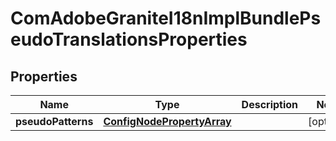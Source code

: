 

# ComAdobeGraniteI18nImplBundlePseudoTranslationsProperties

## Properties

Name | Type | Description | Notes
------------ | ------------- | ------------- | -------------
**pseudoPatterns** | [**ConfigNodePropertyArray**](ConfigNodePropertyArray.md) |  |  [optional]



